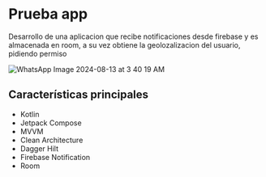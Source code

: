 # Prueba app
Desarrollo de una aplicacion que recibe notificaciones desde firebase y es almacenada en room, a su vez obtiene la geolozalizacion del usuario, pidiendo permiso

![WhatsApp Image 2024-08-13 at 3 40 19 AM](https://github.com/user-attachments/assets/216df010-ca53-4fa4-b28f-337253bc0d26)


## Características principales
- Kotlin
- Jetpack Compose
- MVVM
- Clean Architecture
- Dagger Hilt
- Firebase Notification
- Room

